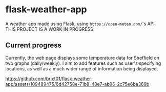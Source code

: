 # flask-weather-app
A weather app made using Flask, using `https://open-meteo.com/`'s API. THIS PROJECT IS A WORK IN PROGRESS.

## Current progress

Currently, the web page displays some temperature data for Sheffield on two graphs (daily/weekly). I aim to add features such as user's specifying locations, as well as a much wider range of information being displayed.

https://github.com/brixt01/flask-weather-app/assets/109489475/6d42758e-71b8-48e7-ab96-2c75e6ba369b

